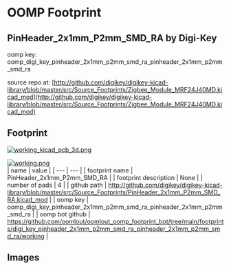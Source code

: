 # OOMP Footprint  
## PinHeader_2x1mm_P2mm_SMD_RA  by Digi-Key  
  
oomp key: oomp_digi_key_pinheader_2x1mm_p2mm_smd_ra_pinheader_2x1mm_p2mm_smd_ra  
  
source repo at: [http://github.com/digikey/digikey-kicad-library/blob/master/src/Source_Footprints/Zigbee_Module_MRF24J40MD.kicad_mod](http://github.com/digikey/digikey-kicad-library/blob/master/src/Source_Footprints/Zigbee_Module_MRF24J40MD.kicad_mod)  
## Footprint  
  
[![working_kicad_pcb_3d.png](working_kicad_pcb_3d_600.png)](working_kicad_pcb_3d.png)  
  
[![working.png](working_600.png)](working.png)  
| name | value | 
| --- | --- | 
| footprint name | PinHeader_2x1mm_P2mm_SMD_RA | 
| footprint description | None | 
| number of pads | 4 | 
| github path | http://github.com/digikey/digikey-kicad-library/blob/master/src/Source_Footprints/PinHeader_2x1mm_P2mm_SMD_RA.kicad_mod | 
| oomp key | oomp_digi_key_pinheader_2x1mm_p2mm_smd_ra_pinheader_2x1mm_p2mm_smd_ra | 
| oomp bot github | https://github.com/oomlout/oomlout_oomp_footprint_bot/tree/main/footprints/digi_key_pinheader_2x1mm_p2mm_smd_ra_pinheader_2x1mm_p2mm_smd_ra/working | 
## Images  
